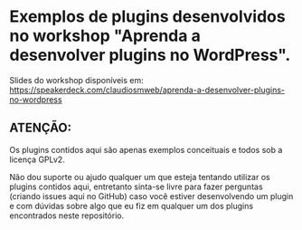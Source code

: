 # Exemplos de plugins desenvolvidos no workshop "Aprenda a desenvolver plugins no WordPress".

Slides do workshop disponíveis em: <https://speakerdeck.com/claudiosmweb/aprenda-a-desenvolver-plugins-no-wordpress>

## ATENÇÃO:

Os plugins contidos aqui são apenas exemplos conceituais e todos sob a licença GPLv2.

Não dou suporte ou ajudo qualquer um que esteja tentando utilizar os plugins contidos aqui, entretanto sinta-se livre para fazer perguntas (criando issues aqui no GitHub) caso você estiver desenvolvendo um plugin e com dúvidas sobre algo que eu fiz em qualquer um dos plugins encontrados neste repositório.
